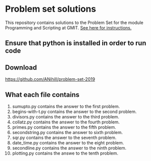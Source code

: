 # Problem set solutions

This repository contains solutions to the Problem Set for the module Programming and Scripting at GMIT.
[See here for instructions.](https://github.com/ianmcloughlin/problems-pands-2019/raw/master/problems.pdf)

## Ensure that python is installed in order to run code

## Download
https://github.com/ANihill/problem-set-2019

## What each file contains
1. sumupto.py contains the answer to the first problem.
2. begins-with-t.py contains the answer to the second problem.
3. divisors.py contains the answer to the third problem.
4. collatz.py contains the answer to the fourth problem.
5. primes.py contains the answer to the fifth problem.
6. secondstring.py contains the answer to sixth problem.
7. sqr.py contains the answer to the seventh problem.
8. date_time.py contains the answer to the eight problem.
9. secondline.py contains the answer to the ninth problem.
10. plotting.py contains the answe to the tenth problem.
